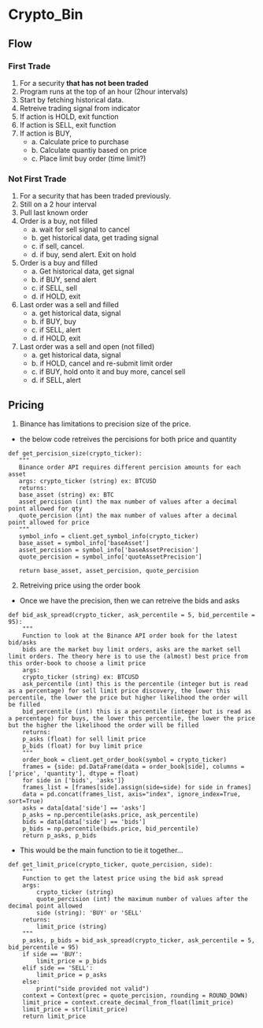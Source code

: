 # Crypto_Bin

## Flow

### First Trade
1. For a security **that has not been traded**
2. Program runs at the top of an hour (2hour intervals)
3. Start by fetching historical data.
4. Retreive trading signal from indicator
5. If action is HOLD, exit function
6. If action is SELL, exit function
7. If action is BUY,
	- a. Calculate price to purchase
	- b. Calculate quantiy based on price
	- c. Place limit buy order (time limit?)


### Not First Trade
1. For a security that has been traded previously.
2. Still on a 2 hour interval
3. Pull last known order
4. Order is a buy, not filled
	- a. wait for sell signal to cancel
	- b. get historical data, get trading signal
	- c. if sell, cancel.
	- d. if buy, send alert. Exit on hold
5. Order is a buy and filled
	- a. Get historical data, get signal
	- b. if BUY, send alert
	- c. if SELL, sell
	- d. if HOLD, exit
6. Last order was a sell and filled
	- a. get historical data, signal
	- b. if BUY, buy
	- c. if SELL, alert
	- d. if HOLD, exit
7. Last order was a sell and open (not filled)
	- a. get historical data, signal
	- b. if HOLD, cancel and re-submit limit order
	- c. if BUY, hold onto it and buy more, cancel sell
	- d. if SELL, alert


## Pricing

1. Binance has limitations to precision size of the price.
 - the below code retreives the percisions for both price and quantity
 ```
def get_percision_size(crypto_ticker):
	"""
	Binance order API requires different percision amounts for each asset
	args: crypto_ticker (string) ex: BTCUSD
	returns:
	base_asset (string) ex: BTC
	asset_percision (int) the max number of values after a decimal point allowed for qty
	quote_percision (int) the max number of values after a decimal point allowed for price
	"""
	symbol_info = client.get_symbol_info(crypto_ticker)
	base_asset = symbol_info['baseAsset']
	asset_percision = symbol_info['baseAssetPrecision']
	quote_percision = symbol_info['quoteAssetPrecision']
	
	return base_asset, asset_percision, quote_percision
 ```
2. Retreiving price using the order book
- Once we have the precision, then we can retreive the bids and asks 
```
def bid_ask_spread(crypto_ticker, ask_percentile = 5, bid_percentile = 95):
	"""
	Function to look at the Binance API order book for the latest bid/asks
	bids are the market buy limit orders, asks are the market sell limit orders. The theory here is to use the (almost) best price from this order-book to choose a limit price
	args: 
	crypto_ticker (string) ex: BTCUSD
	ask_percentile (int) this is the percentile (integer but is read as a percentage) for sell limit price discovery, the lower this percentile, the lower the price but higher likelihood the order will be filled
	bid_percentile (int) this is a percentile (integer but is read as a percentage) for buys, the lower this percentile, the lower the price but the higher the likelihood the order will be filled
	returns: 
	p_asks (float) for sell limit price
	p_bids (float) for buy limit price
	"""
	order_book = client.get_order_book(symbol = crypto_ticker)
	frames = {side: pd.DataFrame(data = order_book[side], columns = ['price', 'quantity'], dtype = float)
	for side in ['bids', 'asks']}
	frames_list = [frames[side].assign(side=side) for side in frames]
	data = pd.concat(frames_list, axis="index", ignore_index=True, sort=True)
	asks = data[data['side'] == 'asks']
	p_asks = np.percentile(asks.price, ask_percentile)
	bids = data[data['side'] == 'bids']
	p_bids = np.percentile(bids.price, bid_percentile)
	return p_asks, p_bids
```
- This would be the main function to tie it together...
```
def get_limit_price(crypto_ticker, quote_percision, side):
	"""
	Function to get the latest price using the bid ask spread
	args: 
		crypto_ticker (string)
		quote_percision (int) the maximum number of values after the decimal point allowed
		side (string): 'BUY' or 'SELL'
	returns:
		limit_price (string)
	"""
	p_asks, p_bids = bid_ask_spread(crypto_ticker, ask_percentile = 5, bid_percentile = 95)
	if side == 'BUY':
		limit_price = p_bids
	elif side == 'SELL':
		limit_price = p_asks
	else:
		print("side provided not valid")
	context = Context(prec = quote_percision, rounding = ROUND_DOWN)
	limit_price = context.create_decimal_from_float(limit_price)
	limit_price = str(limit_price)
	return limit_price
```